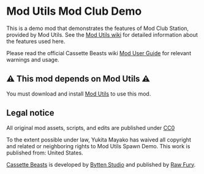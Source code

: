# Mod Utils Mod Club Demo

This is a demo mod that demonstrates the features of Mod Club Station, provided by Mod Utils. See the [Mod Utils wiki](https://github.com/Yukitty/CassetteBeasts-cat-modutils/wiki/Mod-Club-Station) for detailed information about the features used here.

Please read the official Cassette Beasts wiki [Mod User Guide](https://wiki.cassettebeasts.com/wiki/Modding/Mod_User_Guide) for relevant warnings and usage.

## ⚠️ This mod depends on Mod Utils ⚠️

You must download and install [Mod Utils](https://github.com/Yukitty/CassetteBeasts-cat-modutils) to use this mod.

## Legal notice

All original mod assets, scripts, and edits are published under [CC0](LICENSE)

To the extent possible under law, Yukita Mayako has waived all copyright and related or neighboring rights to Mod Utils Spawn Demo. This work is published from: United States.

[Cassette Beasts](https://www.cassettebeasts.com/) is developed by [Bytten Studio](https://bytten-studio.com/) and published by [Raw Fury](https://rawfury.com/).

